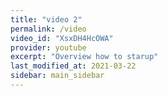 ```yaml
---
title: "video 2"
permalink: /video
video_id: "XsxDH4HcOWA"
provider: youtube
excerpt: "Overview how to starup"
last_modified_at: 2021-03-22
sidebar: main_sidebar
---
```

